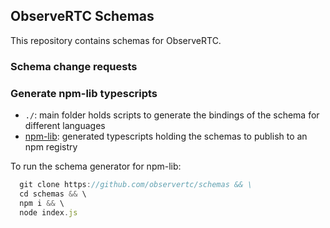 ## ObserveRTC Schemas

This repository contains schemas for ObserveRTC.

### Schema change requests



### Generate npm-lib typescripts

 * `./`: main folder holds scripts to generate the bindings of the schema for different languages
 * [npm-lib](/npm-lib): generated typescripts holding the schemas to publish to an npm registry

To run the schema generator for npm-lib:

```javascript
  git clone https://github.com/observertc/schemas && \
  cd schemas && \
  npm i && \
  node index.js
```


